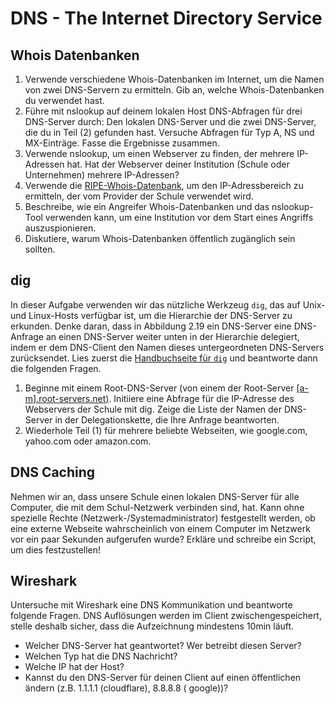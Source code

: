 # DNS - The Internet Directory Service

## Whois Datenbanken

1. Verwende verschiedene Whois-Datenbanken im Internet, um die Namen von zwei DNS-Servern zu ermitteln. Gib an,
   welche Whois-Datenbanken du verwendet hast.
2. Führe mit nslookup auf deinem lokalen Host DNS-Abfragen für drei DNS-Server durch: Den lokalen DNS-Server und
   die zwei DNS-Server, die du in Teil (2) gefunden hast. Versuche Abfragen für Typ A, NS und MX-Einträge. Fasse
   die Ergebnisse zusammen.
3. Verwende nslookup, um einen Webserver zu finden, der mehrere IP-Adressen hat. Hat der Webserver deiner
   Institution (Schule oder Unternehmen) mehrere IP-Adressen?
4. Verwende die [RIPE-Whois-Datenbank](https://apps.db.ripe.net/db-web-ui/query), um den IP-Adressbereich zu
   ermitteln, der vom Provider der Schule verwendet wird.
5. Beschreibe, wie ein Angreifer Whois-Datenbanken und das nslookup-Tool verwenden kann, um eine Institution vor
   dem Start eines Angriffs auszuspionieren.
6. Diskutiere, warum Whois-Datenbanken öffentlich zugänglich sein sollten.

## dig

In dieser Aufgabe verwenden wir das nützliche Werkzeug `dig`, das auf Unix- und Linux-Hosts verfügbar ist, um die
Hierarchie der DNS-Server zu erkunden. Denke daran, dass in Abbildung 2.19 ein DNS-Server eine DNS-Anfrage an einen
DNS-Server weiter unten in der Hierarchie delegiert, indem er dem DNS-Client den Namen dieses untergeordneten
DNS-Servers zurücksendet. Lies zuerst die [Handbuchseite für `dig`](https://linux.die.net/man/1/dig) und beantworte
dann die folgenden Fragen.

1. Beginne mit einem Root-DNS-Server (von einem der Root-Server [[a-m].root-servers.net)](http://a.root-servers.net/).
   Initiiere eine Abfrage für die IP-Adresse des Webservers der Schule mit dig. Zeige die Liste der Namen der DNS-Server
   in der Delegationskette, die Ihre Anfrage beantworten.
2. Wiederhole Teil (1) für mehrere beliebte Webseiten, wie google.com, yahoo.com oder amazon.com.

## DNS Caching

Nehmen wir an, dass unsere Schule einen lokalen DNS-Server für alle Computer, die mit dem Schul-Netzwerk verbinden sind,
hat. Kann ohne spezielle Rechte (Netzwerk-/Systemadministrator) festgestellt werden, ob eine externe Webseite
wahrscheinlich von einem Computer im Netzwerk vor ein paar Sekunden aufgerufen wurde?
Erkläre und schreibe ein Script, um dies festzustellen!

## Wireshark

Untersuche mit Wireshark eine DNS Kommunikation und beantworte folgende Fragen.
DNS Auflösungen werden im Client zwischengespeichert, stelle deshalb sicher, dass die Aufzeichnung mindestens 10min
läuft.

- Welcher DNS-Server hat geantwortet? Wer betreibt diesen Server?
- Welchen Typ hat die DNS Nachricht?
- Welche IP hat der Host?
- Kannst du den DNS-Server für deinen Client auf einen öffentlichen ändern (z.B. 1.1.1.1 (cloudflare), 8.8.8.8 (
  google))?
